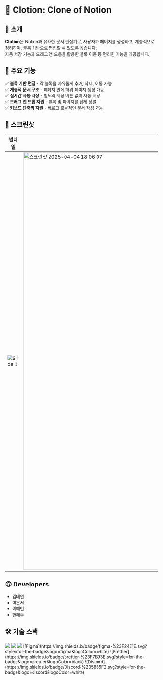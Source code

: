 # 📝 Clotion: Clone of Notion  

## 🚀 소개  
**Clotion**은 Notion과 유사한 문서 편집기로, 사용자가 페이지를 생성하고, 계층적으로 정리하며, 블록 기반으로 편집할 수 있도록 돕습니다.  
자동 저장 기능과 드래그 앤 드롭을 활용한 블록 이동 등 편리한 기능을 제공합니다.  

## 🎯 주요 기능  
✅ **블록 기반 편집** - 각 블록을 자유롭게 추가, 삭제, 이동 가능  
✅ **계층적 문서 구조** - 페이지 안에 하위 페이지 생성 가능  
✅ **실시간 자동 저장** - 별도의 저장 버튼 없이 자동 저장  
✅ **드래그 앤 드롭 지원** - 블록 및 페이지를 쉽게 정렬  
✅ **키보드 단축키 지원** - 빠르고 효율적인 문서 작성 가능  


## 📸 스크린샷  
| 썸네일 | 편집 모드 |
|---------|---------|
| ![Slide 1](https://github.com/user-attachments/assets/f906e843-4a50-4701-aeba-e0541f6314a2) |  <img width="1372" alt="스크린샷 2025-04-04 18 06 07" src="https://github.com/user-attachments/assets/05c81cdb-d5bb-493d-af9b-72d9c55e4dcd" /> |


## 🙃 Developers
- 김태연
- 박은서
- 이예빈
- 현혜주

## 🛠️ 기술 스택  
<p>
  <img src="https://img.shields.io/badge/javascript-F7DF1E?style=for-the-badge&logo=javascript&logoColor=white"/>
  <img src="https://img.shields.io/badge/CSS3-1572B6?style=for-the-badge&logo=CSS3&logoColor=white"/>
  <img src="https://img.shields.io/badge/HTML5-E34F26?style=for-the-badge&logo=HTML5&logoColor=white"/>
  ![Figma](https://img.shields.io/badge/figma-%23F24E1E.svg?style=for-the-badge&logo=figma&logoColor=white)
  ![Prettier](https://img.shields.io/badge/prettier-%23F7B93E.svg?style=for-the-badge&logo=prettier&logoColor=black)
  ![Discord](https://img.shields.io/badge/Discord-%235865F2.svg?style=for-the-badge&logo=discord&logoColor=white)
</p>



